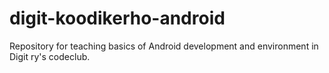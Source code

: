 # digit-koodikerho-android
Repository for teaching basics of Android development and environment in Digit ry's codeclub. 
